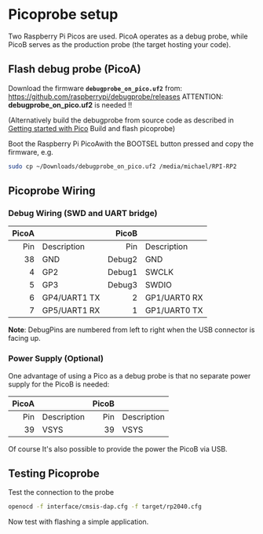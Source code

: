 # Picoprobe setup

Two Raspberry Pi Picos are used. PicoA operates as a debug probe, while PicoB serves as the production probe (the target hosting your code).

## Flash debug probe (PicoA)

Download the firmware **`debugprobe_on_pico.uf2`** from:
https://github.com/raspberrypi/debugprobe/releases
ATTENTION: **debugprobe_on_pico.uf2** is needed !! 

(Alternatively build the debugprobe from source code as described in [Getting started with Pico](https://datasheets.raspberrypi.com/pico/getting-started-with-pico.pdf) Build and flash picoprobe)

Boot the Raspberry Pi PicoAwith the BOOTSEL button pressed and copy the firmware, e.g.

```sh
sudo cp ~/Downloads/debugprobe_on_pico.uf2 /media/michael/RPI-RP2
```

## Picoprobe Wiring

### Debug Wiring (SWD and UART bridge)

| PicoA |              |  PicoB |              |
|------:|--------------|-------:|--------------|
|   Pin | Description  |    Pin | Description  |
|    38 | GND          | Debug2 | GND          |
|     4 | GP2          | Debug1 | SWCLK        |
|     5 | GP3          | Debug3 | SWDIO        |
|     6 | GP4/UART1 TX |      2 | GP1/UART0 RX |
|     7 | GP5/UART1 RX |      1 | GP1/UART0 TX |

**Note**: DebugPins are numbered from left to right when the USB connector is facing up.

### Power Supply (Optional)

One advantage of using a Pico as a debug probe is that no separate power supply for the PicoB is needed:

| PicoA |             | PicoB |             |
|------:|-------------|------:|-------------|
|   Pin | Description |   Pin | Description |
|    39 | VSYS        |    39 | VSYS        |

Of course It's also possible to provide the power the PicoB via USB. 

## Testing Picoprobe

Test the connection to the probe

```sh
openocd -f interface/cmsis-dap.cfg -f target/rp2040.cfg
```

Now test with flashing a simple application.
